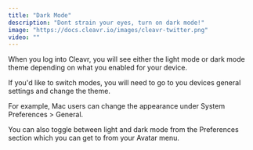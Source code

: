 ```yaml
---
title: "Dark Mode"
description: "Dont strain your eyes, turn on dark mode!"
image: "https://docs.cleavr.io/images/cleavr-twitter.png"
video: ""
---
```


When you log into Cleavr, you will see either the light mode or dark mode theme depending on what you enabled for your device.

If you'd like to switch modes, you will need to go to you devices general settings and change the theme.

For example, Mac users can change the appearance under System Preferences > General.

You can also toggle between light and dark mode from the Preferences section which you can get to from your Avatar menu.
